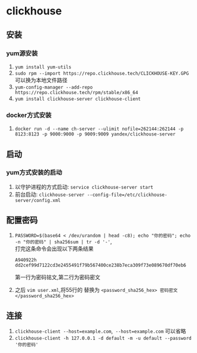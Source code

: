 # clickhouse
## 安装
### yum源安装
1. `yum install yum-utils`
2. `sudo rpm --import https://repo.clickhouse.tech/CLICKHOUSE-KEY.GPG` 可以换为本地文件路径
3. `yum-config-manager --add-repo https://repo.clickhouse.tech/rpm/stable/x86_64` 
4. `yum install clickhouse-server clickhouse-client`

### docker方式安装
1. `docker run -d --name ch-server --ulimit nofile=262144:262144 -p 8123:8123 -p 9000:9000 -p 9009:9009 yandex/clickhouse-server`

## 启动
### yum方式安装的启动

1. 以守护进程的方式启动: `service clickhouse-server start`
2. 前台启动: `clickhouse-server --config-file=/etc/clickhouse-server/config.xml`


## 配置密码
1. `PASSWORD=$(base64 < /dev/urandom | head -c8); echo "你的密码"; echo -n "你的密码" | sha256sum | tr -d '-'`, <br> 打完这条命令会出现以下两条结果
    ```
    A940922h
    dd2cef99d7122cd3e2455491f79b567400ce238b7eca309f73e089670df70eb6 
    ```
    第一行为密码铭文,第二行为密码密文

2. 之后 `vim user.xml`,将55行的 替换为 `<password_sha256_hex> 密码密文 </password_sha256_hex>`


## 连接
1. `clickhouse-client --host=example.com`,` --host=example.com` 可以省略
2. `clickhouse-client -h 127.0.0.1 -d default -m -u default --password '你的密码'`